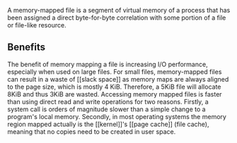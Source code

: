 A memory-mapped file is a segment of virtual memory of a process that has been assigned a direct byte-for-byte correlation with some portion of a file or file-like resource.
## Benefits
The benefit of memory mapping a file is increasing I/O performance, especially when used on large files. For small files, memory-mapped files can result in a waste of [[slack space]]
as memory maps are always aligned to the page size, which is mostly 4 KiB. Therefore, a 5KiB file will allocate 8KiB and thus 3KiB are wasted. Accessing memory mapped files is faster than using direct read and write operations for two reasons. Firstly, a system call is orders of magnitude slower than a simple change to a program's local memory. Secondly, in most operating systems the memory region mapped actually is the [[kernel]]'s [[page cache]]
(file cache), meaning that no copies need to be created in user space.